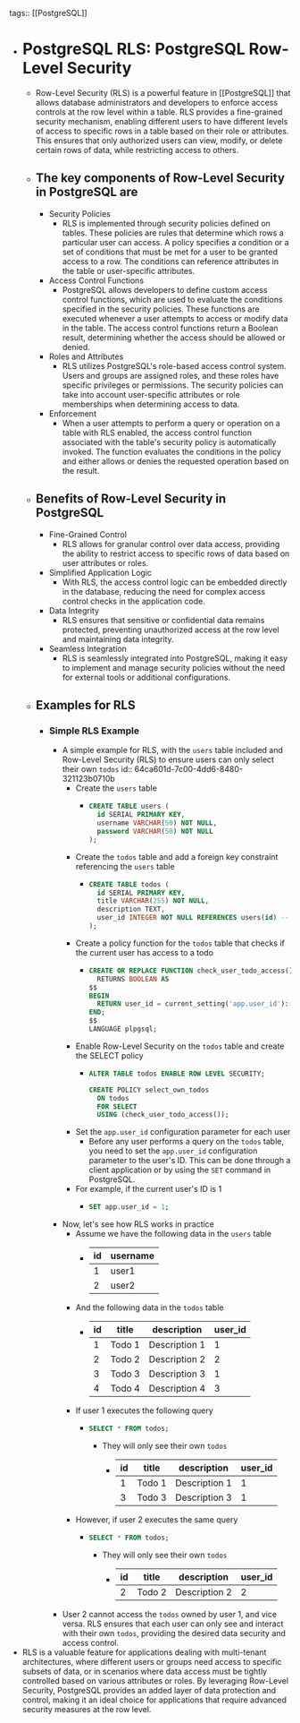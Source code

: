 tags:: [[PostgreSQL]]

- # PostgreSQL RLS: PostgreSQL Row-Level Security
	- Row-Level Security (RLS) is a powerful feature in [[PostgreSQL]] that allows database administrators and developers to enforce access controls at the row level within a table. RLS provides a fine-grained security mechanism, enabling different users to have different levels of access to specific rows in a table based on their role or attributes. This ensures that only authorized users can view, modify, or delete certain rows of data, while restricting access to others.
	- ## The key components of Row-Level Security in PostgreSQL are
		- Security Policies
			- RLS is implemented through security policies defined on tables. These policies are rules that determine which rows a particular user can access. A policy specifies a condition or a set of conditions that must be met for a user to be granted access to a row. The conditions can reference attributes in the table or user-specific attributes.
		- Access Control Functions
			- PostgreSQL allows developers to define custom access control functions, which are used to evaluate the conditions specified in the security policies. These functions are executed whenever a user attempts to access or modify data in the table. The access control functions return a Boolean result, determining whether the access should be allowed or denied.
		- Roles and Attributes
			- RLS utilizes PostgreSQL's role-based access control system. Users and groups are assigned roles, and these roles have specific privileges or permissions. The security policies can take into account user-specific attributes or role memberships when determining access to data.
		- Enforcement
			- When a user attempts to perform a query or operation on a table with RLS enabled, the access control function associated with the table's security policy is automatically invoked. The function evaluates the conditions in the policy and either allows or denies the requested operation based on the result.
	- ## Benefits of Row-Level Security in PostgreSQL
		- Fine-Grained Control
			- RLS allows for granular control over data access, providing the ability to restrict access to specific rows of data based on user attributes or roles.
		- Simplified Application Logic
			- With RLS, the access control logic can be embedded directly in the database, reducing the need for complex access control checks in the application code.
		- Data Integrity
			- RLS ensures that sensitive or confidential data remains protected, preventing unauthorized access at the row level and maintaining data integrity.
		- Seamless Integration
			- RLS is seamlessly integrated into PostgreSQL, making it easy to implement and manage security policies without the need for external tools or additional configurations.
	- ## Examples for RLS
		- ### Simple RLS Example
			- A simple example for RLS, with the `users` table included and Row-Level Security (RLS) to ensure users can only select their own `todos`
			  id:: 64ca601d-7c00-4dd6-8480-321123b0710b
				- Create the `users` table
					- ```sql
					  CREATE TABLE users (
					  	id SERIAL PRIMARY KEY,
					  	username VARCHAR(50) NOT NULL,
					  	password VARCHAR(50) NOT NULL
					  );
					  ```
				- Create the `todos` table and add a foreign key constraint referencing the `users` table
					- ```sql
					  CREATE TABLE todos (
					  	id SERIAL PRIMARY KEY,
					  	title VARCHAR(255) NOT NULL,
					  	description TEXT,
					  	user_id INTEGER NOT NULL REFERENCES users(id) -- Foreign key referencing the `users` table
					  );
					  ```
				- Create a policy function for the `todos` table that checks if the current user has access to a todo
					- ```sql
					  CREATE OR REPLACE FUNCTION check_user_todo_access()
					    RETURNS BOOLEAN AS
					  $$
					  BEGIN
					    RETURN user_id = current_setting('app.user_id')::INTEGER;
					  END;
					  $$
					  LANGUAGE plpgsql;
					  ```
				- Enable Row-Level Security on the `todos` table and create the SELECT policy
					- ```sql
					  ALTER TABLE todos ENABLE ROW LEVEL SECURITY;
					  
					  CREATE POLICY select_own_todos
					    ON todos
					    FOR SELECT
					    USING (check_user_todo_access());
					  ```
				- Set the `app.user_id` configuration parameter for each user
					- Before any user performs a query on the `todos` table, you need to set the `app.user_id` configuration parameter to the user's ID. This can be done through a client application or by using the `SET` command in PostgreSQL.
				- For example, if the current user's ID is 1
					- ```sql
					  SET app.user_id = 1;
					  ```
			- Now, let's see how RLS works in practice
				- Assume we have the following data in the `users` table
					- | id | username   |
					  |----|------------|
					  | 1  | user1      |
					  | 2  | user2      |
				- And the following data in the `todos` table
					- | id | title         | description     | user_id |
					  |----|---------------|-----------------|---------|
					  | 1  | Todo 1        | Description 1   | 1       |
					  | 2  | Todo 2        | Description 2   | 2       |
					  | 3  | Todo 3        | Description 3   | 1       |
					  | 4  | Todo 4        | Description 4   | 3       |
				- If user 1 executes the following query
					- ```sql
					  SELECT * FROM todos;
					  ```
						- They will only see their own `todos`
							- | id | title         | description     | user_id |
							  |----|---------------|-----------------|---------|
							  | 1  | Todo 1        | Description 1   | 1       |
							  | 3  | Todo 3        | Description 3   | 1       |
				- However, if user 2 executes the same query
					- ```sql
					  SELECT * FROM todos;
					  ```
						- They will only see their own `todos`
							- | id | title         | description     | user_id |
							  |----|---------------|-----------------|---------|
							  | 2  | Todo 2        | Description 2   | 2       |
			- User 2 cannot access the `todos` owned by user 1, and vice versa. RLS ensures that each user can only see and interact with their own `todos`, providing the desired data security and access control.
- RLS is a valuable feature for applications dealing with multi-tenant architectures, where different users or groups need access to specific subsets of data, or in scenarios where data access must be tightly controlled based on various attributes or roles. By leveraging Row-Level Security, PostgreSQL provides an added layer of data protection and control, making it an ideal choice for applications that require advanced security measures at the row level.